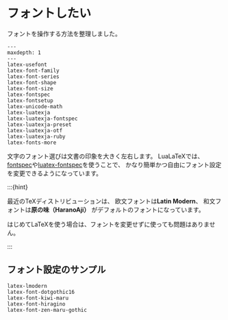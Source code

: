 # フォントしたい

フォントを操作する方法を整理しました。

```{toctree}
---
maxdepth: 1
---
latex-usefont
latex-font-family
latex-font-series
latex-font-shape
latex-font-size
latex-fontspec
latex-fontsetup
latex-unicode-math
latex-luatexja
latex-luatexja-fontspec
latex-luatexja-preset
latex-luatexja-otf
latex-luatexja-ruby
latex-fonts-more
```

文字のフォント選びは文書の印象を大きく左右します。
LuaLaTeXでは、[fontspec](./latex-fontspec.md)や[luatex-fontspec](./latex-luatexja-fontspec.md)を使うことで、
かなり簡単かつ自由にフォント設定を変更できるようになっています。

:::{hint}

最近のTeXディストリビューションは、
欧文フォントは**Latin Modern**、
和文フォントは**原の味（HaranoAji）**
がデフォルトのフォントになっています。

はじめてLaTeXを使う場合は、フォントを変更せずに使っても問題はありません。

:::

## フォント設定のサンプル

```{toctree}
latex-lmodern
latex-font-dotgothic16
latex-font-kiwi-maru
latex-font-hiragino
latex-font-zen-maru-gothic
```
